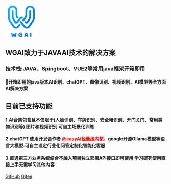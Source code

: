 



![logo](./100100.png)


## WGAI致力于JAVAAI技术的解决方案

### 技术栈:JAVA、Spingboot、VUE2等常用java框架开箱即用

#### 💪开箱即用的java版本AI识别、chatGPT、图像识别、视频识别、AI模型等全方面AI解决方案
## 目前已支持功能
#### 1.AI合集包含旦不仅限于(人脸识别、车牌识别、安全帽识别、开门关门、常用类物识别等) 图片和视频识别 可自主场景化训练
#### 2.chatGPT 使用开发合作者 [<span style="color: red;">@easyAi轻量级内核</span>](https://gitee.com/dromara/easyAi)、google开源Ollama模型等语言大模型.可自主设定行业化问答定制化智能化客服
#### 3.直通第三方业务系统结合不融入项目独立部署API接口即可使用 学习研究使用直接上手无需学习其他内容



[GitHub](https://github.com/docsifyjs/docsify/)
[Gitee](https://github.com/docsifyjs/docsify/)
